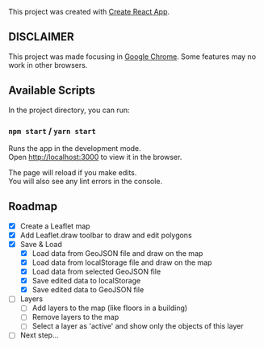 This project was created with [Create React App](https://github.com/facebook/create-react-app).

## DISCLAIMER

This project was made focusing in [Google Chrome](https://www.google.com/chrome/). Some features may no work in other browsers.

## Available Scripts

In the project directory, you can run:

### `npm start` / `yarn start`

Runs the app in the development mode.\
Open [http://localhost:3000](http://localhost:3000) to view it in the browser.

The page will reload if you make edits.\
You will also see any lint errors in the console.

## Roadmap

- [x] Create a Leaflet map
- [x] Add Leaflet.draw toolbar to draw and edit polygons
- [x] Save & Load
  - [x] Load data from GeoJSON file and draw on the map
  - [x] Load data from localStorage file and draw on the map
  - [x] Load data from selected GeoJSON file
  - [x] Save edited data to localStorage
  - [x] Save edited data to GeoJSON file
- [ ] Layers
  - [ ] Add layers to the map (like floors in a building)
  - [ ] Remove layers to the map
  - [ ] Select a layer as 'active' and show only the objects of this layer
- [ ] Next step...